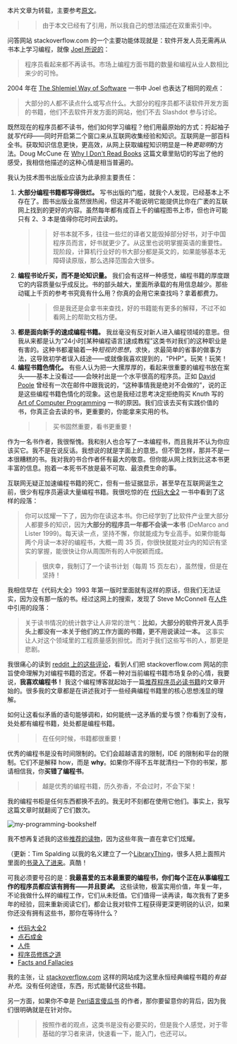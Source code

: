 本片文章为转载，主要参考[原文](http://blog.codinghorror.com/programmers-dont-read-books-but-you-should/)。

>> 由于本文已经有了引用，所以我自己的想法描述在双重索引中。

问答网站 stackoverflow.com 的一个主要功能体现就是：软件开发人员无需再从书本上学习编程，就像 [Joel 所说的](http://www.joelonsoftware.com/items/2008/04/16.html)：
> 程序员看起来都不再读书。市场上编程方面书籍的数量和编程从业人数相比来少的可怜。

2004 年在 [The Shlemiel Way of Software](http://archive.salon.com/tech/feature/2004/12/09/spolsky/print.html) 一书中 Joel 也表达了相同的观点：
> 大部分的人都不读点什么或写点什么。大部分的程序员都不读软件开发方面的书籍，他们不去软件开发方面的网站，他们不去 Slashdot 参与讨论。

既然现在的程序员都不读书，他们如何学习编程？他们用最原始的方式：捋起袖子就*写代码*——同时开启第二个窗口来从互联网收集经验和知识。互联网是一部百科全书。获取知识信息更快，更高效，从网上获取编程知识明显是一种*更聪明*的方法。Doug McCune 在 [Why I Don't Read Books](http://dougmccune.com/blog/2007/03/23/why-i-dont-read-books/) 这篇文章里贴切的写出了他的感受，我相信他描述的这种心情是相当普遍的。

我认为技术图书出版业应该为此承担主要责任：
1. **大部分编程书籍都写得很烂。** 写书出版的门槛，就我个人发现，已经基本上不存在了。图书出版业虽然很热闹，但这并不能说明它能提供比你在广袤的互联网上找到的更好的内容。虽然每年都有成百上千的编程图书上市，但也许可能只有 2、3 本是值得你花时间去读的。
    >> 好书本就不多，往往一些烂的译者又能毁掉部分好书，对于中国程序员而言，好书就更少了。从这里也说明掌握英语的重要性。现阶段，计算机行业好的书大部分都是英文的，如果能够基本无障碍读原版，那么选择范围会大很多。
2. **编程书论斤买，而不是论知识量。** 我们会有这样一种感觉，编程书籍的厚度跟它的内容质量似乎成反比。书的部头越大，里面所承载的有用信息越少。那些动辄上千页的参考书究竟有什么用？你真的会用它来查找吗？拿着都费力。
    >> 但是我还是会拿书来查找，好的书籍能有更多的解释，不过不如看网上的帮助文档方便。
3. **都是面向新手的速成编程书籍。** 我丝毫没有反对新人进入编程领域的意思。但我从来都是认为“24小时[某种编程语言]速成教程”这类书对我们的这种职业是有害的。这种书都灌输着一种*短视的思想*，求快，求最简单的省事的做事方法，这导致初学者误入歧途——或就像我喜欢提到的，"PHP"。玩笑！玩笑！
4. **编程书籍色情化。** 有些人认为把一大摞厚厚的，看起来很重要的编程书放在案头——基本上没看过——会映衬出是一个水平很高的程序员。正如 [David Poole](http://sarkies.blogspot.com/) 曾经有一次在邮件中跟我说的，“这种事情我是绝对不会做的”，说的正是这些编程书籍色情化的现象。这也是我经过思考决定拒绝购买 Knuth 写的 [Art of Computer Programming](http://www-cs-staff.stanford.edu/~knuth/taocp.html) 一书的原因。我们应该去买有实践价值的书，你真正会去读的书，更重要的，你能拿来实用的书。
    >> 买书固然重要，看书更重要！

作为一名书作者，我很惭愧。我和别人也合写了一本编程书，而且我并不认为你应该买它。我不是在说反话。我想说的就是字面上的意思。但不管怎样，那并不是一本很糟糕的书。我对我的书合作者怀有最大的敬意。但你能从网上找到比这本书更丰富的信息。抱着一本死书不放是最不可取、最浪费生命的事。

互联网无疑正加速编程书籍的死亡，但有一些证据显示，甚至早在互联网诞生之前，很少有程序员遍读大量编程书籍。我很吃惊的在 [代码大全2](http://www.amazon.com/exec/obidos/ASIN/0735619670/codihorr-20) 一书中看到了这样的段落：
> 你可以炫耀一下了，因为你在读这本书。你已经学到了比软件产业里大部分人都要多的知识，因为**大部分的程序员一年都不会读一本书** (DeMarco and Lister 1999)。每天读一点，坚持不懈，你就能成为专业高手。如果你能每两个月读一本好的编程书，大概一周 35 页，你很快就能对业内的知识有坚实的掌握，能很快让你从周围所有的人中脱颖而成。
>>很庆幸，我制订了一个读书计划（每周 15 页左右），虽然慢，但是在坚持！

我相信早在《代码大全》1993 年第一版时里面就有这样的原话，但我们无法证实，因为没有那一版的书。经过这网上的搜索，发现了 Steve McConnell 在[人件](http://www.amazon.com/exec/obidos/ASIN/0932633439/codihorr-20)中引用的段落：
> 关于读书情况的统计数字让人非常的泄气：**比如，大部分的软件开发人员手头上都没有一本关于他们的工作方面的书籍，更不用说读过一本。** 这事实让人对这个领域里的工程质量感到担忧。而对于我们这些写书的人，那更是悲剧。

我很痛心的读到 [reddit 上的这些评论](http://reddit.com/info/6g2u2/comments/)，看到人们把 stackoverflow.com 网站的宗旨使命理解为对编程书籍的否定。怀着一种对当前编程书籍市场复杂的心情，我要说，**我喜欢编程书！** 我这个编程博客就起始于一篇[推荐程序员必读书籍](http://www.codinghorror.com/blog/archives/000020.html)的文章开始的。很多我的文章都是在讲述我对于一些经典编程书籍里的核心思想浅显的理解。

如何让这看似矛盾的语句能够调和，如何能统一这矛盾的爱与恨？你看到了没有，处处都有编程书籍，处处都是编程书籍。

>> 在任何时候，书籍都很重要！

优秀的编程书是没有时间限制的。它们会超越语言的限制，IDE 的限制和平台的限制。它们不是解释 how，而是 **why**。如果你不得不五年就清扫一下你的书架，那请相信我，你**买错了编程书**。

>> 越是优秀的编程书籍，历久弥香，不会过时，不会下架！

我的编程书柜是任何东西都换不去的。我无时不刻都在使用它他们。事实上，我写这篇文章时就翻阅了它们数次。

![my-programming-bookshelf](https://blog.codinghorror.com/blog/images/my-programming-bookshelf-large.jpg)

我不想再复述我的这些[推荐的读物](http://www.codinghorror.com/blog/archives/000020.html)，因为这些年我一直在拿它们炫耀。

（更新：Tim Spalding 以我的名义建立了一个[LibraryThing](http://www.librarything.com/profile/JeffAtwood)，很多人把上面照片里面的[书录入了进来](http://www.librarything.com/catalog/JeffAtwood)。真酷！

可我必须要号召的是：**我最喜爱的五本最重要的编程书，你们每个正在从事编程工作的程序员都应该有拥有——并且要*读*。** 这些读物，极富实用价值，年复一年，不论我做什么样的编程工作，它们从未贬值。它们值得一读再读，每次我有了更多年的经验，回来重新阅读它们，都会让我对软件工程获得更深更明锐的认识，如果你还没有拥有这些书，那你在等待什么？

* [代码大全2](http://www.amazon.com/exec/obidos/ASIN/0735619670/codihorr-20)
* [点石成金](http://www.amazon.com/exec/obidos/ASIN/0321344758/codihorr-20)
* [人件](http://www.amazon.com/exec/obidos/ASIN/0932633439/codihorr-20)
* [程序员修炼之道](http://www.amazon.com/exec/obidos/ASIN/020161622X/codihorr-20)
* [Facts and Fallacies](http://www.amazon.com/exec/obidos/ASIN/0321117425/codihorr-20)

我的主张，让 [stackoverflow.com](http://www.stackoverflow.com) 这样的网站成为这里永恒经典编程书籍的*有益补充*。没有任何途径，东西，形式能替代这些书籍。

另一方面，如果你不幸是 [Perl语言傻瓜书](http://perl.plover.com/reviews/p54d.html) 的作者，那你要留意你的背后，因为我们很明确就是在针对你。

>> 按照作者的观点，这类书是没有必要买的，但是我个人感觉，对于零基础的学习者来讲，快速看一下，能入门，也还可以。
